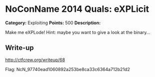 # NoConName 2014 Quals: eXPLicit

**Category:** Exploiting
**Points:** 500
**Description:**

Make me eXPLode! Hint: maybe you want to give a look at the binary...

## Write-up

<http://ctfcrew.org/writeup/68>

Flag: NcN_97740ead1060892a253be8ca33c6364a712b21d2
